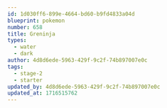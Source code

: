 ```yaml
---
id: 1d030ff6-899e-4664-bd60-b9fd4833a04d
blueprint: pokemon
number: 658
title: Greninja
types:
  - water
  - dark
author: 4d8d6ede-5963-429f-9c2f-74b897007e0c
tags:
  - stage-2
  - starter
updated_by: 4d8d6ede-5963-429f-9c2f-74b897007e0c
updated_at: 1716515762
---
```

